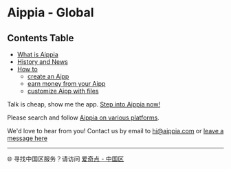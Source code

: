 # Aippia - Global

## Contents Table

- [What is Aippia](./whitepaper.md)
- [History and News](./news.md)
- [How to](./howto/)
  - [create an Aipp](./howto/create-aipp.md)
  - [earn money from your Aipp](./howto/earn-money.md)
  - [customize Aipp with files](./howto/filebase.md)

Talk is cheap, show me the app. [Step into Aippia now!](https://u.aippia.com)

Please search and follow [Aippia on various platforms](https://links.aippia.com).

We'd love to hear from you! Contact us by email to [hi@aippia.com](mailto:hi@aippia.com) or [leave a message here](https://csr.aippia.com)

---

🌐 寻找中国区服务？请访问 [爱奇点 - 中国区](https://lib.cn.aippia.com)
